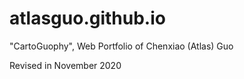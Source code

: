# atlasguo.github.io

"CartoGuophy", Web Portfolio of Chenxiao (Atlas) Guo

Revised in November 2020
